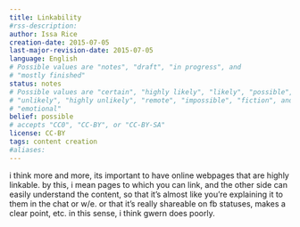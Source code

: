 ```yaml
---
title: Linkability
#rss-description: 
author: Issa Rice
creation-date: 2015-07-05
last-major-revision-date: 2015-07-05
language: English
# Possible values are "notes", "draft", "in progress", and
# "mostly finished"
status: notes
# Possible values are "certain", "highly likely", "likely", "possible",
# "unlikely", "highly unlikely", "remote", "impossible", "fiction", and
# "emotional"
belief: possible
# accepts "CC0", "CC-BY", or "CC-BY-SA"
license: CC-BY
tags: content creation
#aliases: 
---
```


i think more and more, its important to have online webpages that are
highly linkable. by this, i mean pages to which you can link, and the
other side can easily understand the content, so that it’s almost like
you’re explaining it to them in the chat or w/e. or that it’s really
shareable on fb statuses, makes a clear point, etc. in this sense, i
think gwern does poorly.

